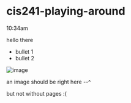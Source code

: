 # cis241-playing-around
10:34am

hello there

* bullet 1
* bullet 2

![image](https://miro.medium.com/v2/resize:fit:1324/1*VKLX3zydG8q93o4XPrqAKQ.gif)

an image should be right here --^

but not without pages :(
